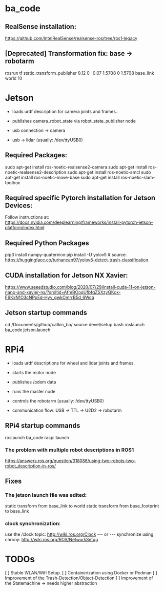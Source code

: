 # ba_code

## RealSense installation:
https://github.com/IntelRealSense/realsense-ros/tree/ros1-legacy

## [Deprecated] Transformation fix: base -> robotarm
rosrun tf static_transform_publisher 0.12 0 -0.07 1.5708 0 1.5708 base_link world 10

# Jetson
* loads urdf description for camera joints and frames.
* publishes camera_robot_state via robot_state_publisher node

* usb connection -> camera
* usb -> lidar (usually: /dev/ttyUSB0)

## Required Packages:
sudo apt-get install ros-noetic-realsense2-camera
sudo apt-get install ros-noetic-realsense2-description
sudo apt-get install ros-noetic-amcl
sudo apt-get install ros-noetic-move-base
sudo apt-get install ros-noetic-slam-toolbox

## Required specific Pytorch installation for Jetson Devices:
Follow instructions at:
    https://docs.nvidia.com/deeplearning/frameworks/install-pytorch-jetson-platform/index.html

## Required Python Packages
pip3 install numpy-quaternion
pip install -U yolov5 # source: https://huggingface.co/turhancan97/yolov5-detect-trash-classification

## CUDA installation for Jetson NX Xavier:
https://www.seeedstudio.com/blog/2020/07/29/install-cuda-11-on-jetson-nano-and-xavier-nx/?srsltid=AfmBOoqUfbfqZSXzyQKox-F6KxN1O3cNPoEd-Hyv_gwkOmrrB5d_6Wcq

## Jetson startup commands
cd /Documents/github/catkin_ba/
source devel/setup.bash
roslaunch ba_code jetson.launch

# RPi4
* loads urdf descriptions for wheel and lidar joints and frames.
* starts the motor node
* publishes /odom data
* runs the master node

* controls the robotarm (usually: /dev/ttyUSB0)
* communication flow: USB -> TTL -> U2D2 -> robotarm

## RPi4 startup commands
roslaunch ba_code raspi.launch

### The problem with multiple robot descriptions in ROS1
https://answers.ros.org/question/318086/using-two-robots-two-robot_description-in-ros/

## Fixes
### The jetson launch file was edited:
static transform from base_link to world
static transform from base_footprint to base_link

### clock synchronization:
use the /clock topic: http://wiki.ros.org/Clock
--- or ---
synchronize using chrony: http://wiki.ros.org/ROS/NetworkSetup

# TODOs
[ ] Stable WLAN/Wifi Setup.
[ ] Containerization using Docker or Podman
[ ] Improvement of the Trash-Detection/Object-Detection
[ ] Improvement of the Statemachine -> needs higher abstraction